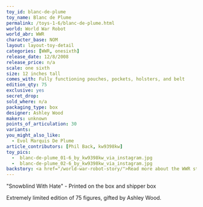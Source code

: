 ```yaml
---
toy_id: blanc-de-plume
toy_name: Blanc de Plume
permalink: /toys-1-6/blanc-de-plume.html
world: World War Robot
world_abr: WWR
character_base: NOM
layout: layout-toy-detail
categories: [WWR, onesixth]
release_date: 12/8/2008
release_price: n/a
scale: one sixth
size: 12 inches tall
comes_with: Fully functioning pouches, pockets, holsters, and belt
edition_qty: 75
exclusive: yes
secret_drop:
sold_where: n/a
packaging_type: box
designer: Ashley Wood
makers: unknown
points_of_articulation: 30
variants: 
you_might_also_like:
  - Evol Marquis De Plume
article_contributors: [Phil Back, kw9398kw]
toy_pics:
  -  blanc-de-plume_01-6_by_kw9398kw_via_instagram.jpg
  -  blanc-de-plume_02-6_by_kw9398kw_via_instagram.jpg
backstory: <a href="/world-war-robot-story/">Read more about the WWR story</a>
---
```

"Snowblind With Hate" - Printed on the box and shipper box

Extremely limited edition of 75 figures, gifted by Ashley Wood.